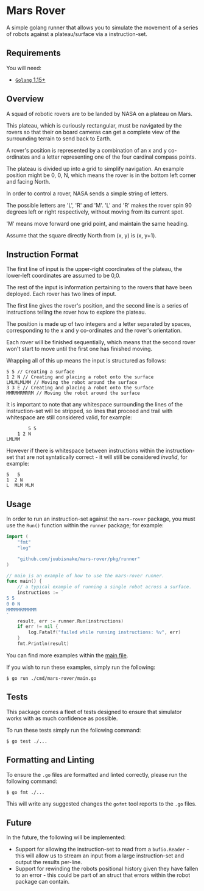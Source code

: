 # Mars Rover

A simple golang runner that allows you to simulate the movement of a series of robots against a plateau/surface via a instruction-set.

## Requirements

You will need:
- [`Golang` 1.15+](https://golang.org/doc/install)

## Overview

A squad of robotic rovers are to be landed by NASA on a plateau on Mars.

This plateau, which is curiously rectangular, must be navigated by the rovers so that their on board cameras can get a complete view of the surrounding terrain to send back to Earth.

A rover's position is represented by a combination of an x and y co-ordinates and a letter representing one of the four cardinal compass points.

The plateau is divided up into a grid to simplify navigation. An example position might be 0, 0, N, which means the rover is in the bottom left corner and facing North.

In order to control a rover, NASA sends a simple string of letters.

The possible letters are 'L', 'R' and 'M'. 'L' and 'R' makes the rover spin 90 degrees left or right respectively, without moving from its current spot.

'M' means move forward one grid point, and maintain the same heading.

Assume that the square directly North from (x, y) is (x, y+1).

## Instruction Format

The first line of input is the upper-right coordinates of the plateau, the lower-left coordinates are assumed to be 0,0.

The rest of the input is information pertaining to the rovers that have been deployed. Each rover has two lines of input.

The first line gives the rover's position, and the second line is a series of instructions telling the rover how to explore the plateau.

The position is made up of two integers and a letter separated by spaces, corresponding to the x and y co-ordinates and the rover's orientation.

Each rover will be finished sequentially, which means that the second rover won't start to move until the first one has finished moving.

Wrapping all of this up means the input is structured as follows:
```
5 5 // Creating a surface
1 2 N // Creating and placing a robot onto the surface
LMLMLMLMM // Moving the robot around the surface
3 3 E // Creating and placing a robot onto the surface
MMRMMRMRRM // Moving the robot around the surface
```
It is important to note that any whitespace surrounding the lines of the instruction-set will be stripped, so lines that proceed and trail with whitespace are still considered valid, for example:
```
        5 5
    1 2 N
LMLMM
```

However if there is whitespace between instructions within the instruction-set that are not syntatically correct - it will still be considered _invalid_, for example:
```
5   5
1  2 N
L  MLM MLM
```

## Usage

In order to run an instruction-set against the `mars-rover` package, you must use the `Run()` function within the `runner` package; for example:
```go
import (
	"fmt"
	"log"

	"github.com/juubisnake/mars-rover/pkg/runner"
)

// main is an example of how to use the mars-rover runner.
func main() {
	// a typical example of running a single robot across a surface.
	instructions := `
5 5
0 0 N
MMMMMRMMMMM
`
	result, err := runner.Run(instructions)
	if err != nil {
		log.Fatalf("failed while running instructions: %v", err)
	}
	fmt.Println(result)
```

You can find more examples within the [main file](./cmd/mars-rover/main.go).

If you wish to run these examples, simply run the following:
```shell
$ go run ./cmd/mars-rover/main.go
```
## Tests

This package comes a fleet of tests designed to ensure that simulator works with as much confidence as possible.

To run these tests simply run the following command:
```shell
$ go test ./...
```

## Formatting and Linting

To ensure the `.go` files are formatted and linted correctly, please run the following command:
```shell
$ go fmt ./... 
```
This will write any suggested changes the `gofmt` tool reports to the `.go` files.

## Future

In the future, the following will be implemented:
- Support for allowing the instruction-set to read from a `bufio.Reader` - this will allow us to stream an input from a large instruction-set and output the results per-line.
- Support for rewinding the robots positional history given they have fallen to an error - this could be part of an struct that errors within the robot package can contain.
